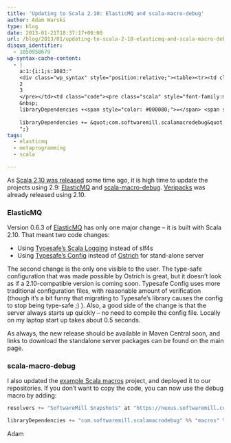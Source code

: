 ```yaml
---
title: 'Updating to Scala 2.10: ElasticMQ and scala-macro-debug'
author: Adam Warski
type: blog
date: 2013-01-21T18:37:17+00:00
url: /blog/2013/01/updating-to-scala-2-10-elasticmq-and-scala-macro-debug/
disqus_identifier:
  - 1050958679
wp-syntax-cache-content:
  - |
    a:1:{i:1;s:1083:"
    <div class="wp_syntax" style="position:relative;"><table><tr><td class="line_numbers"><pre>1
    2
    3
    </pre></td><td class="code"><pre class="scala" style="font-family:monospace;">resolvers +<span style="color: #000080;">=</span> <span style="color: #6666FF;">&quot;SoftwareMill Snapshots&quot;</span> at <span style="color: #6666FF;">&quot;https://nexus.softwaremill.com/content/repositories/snapshots/&quot;</span>
    &nbsp;
    libraryDependencies +<span style="color: #000080;">=</span> <span style="color: #6666FF;">&quot;com.softwaremill.scalamacrodebug&quot;</span> <span style="color: #000080;">%%</span> <span style="color: #6666FF;">&quot;macros&quot;</span> <span style="color: #000080;">%</span> <span style="color: #6666FF;">&quot;0.0.1-SNAPSHOT&quot;</span></pre></td></tr></table><p class="theCode" style="display:none;">resolvers += &quot;SoftwareMill Snapshots&quot; at &quot;https://nexus.softwaremill.com/content/repositories/snapshots/&quot;
    
    libraryDependencies += &quot;com.softwaremill.scalamacrodebug&quot; %% &quot;macros&quot; % &quot;0.0.1-SNAPSHOT&quot;</p></div>
    ";}
tags:
  - elasticmq
  - metaprogramming
  - scala

---
```

As [Scala 2.10 was released][1] some time ago, it is high time to update the projects using 2.9: [ElasticMQ][2] and [scala-macro-debug][3]. [Veripacks][4] was already released using 2.10.

### ElasticMQ

Version 0.6.3 of [ElasticMQ][2] has only one major change &#8211; it is built with Scala 2.10. That meant two code changes:

  * Using [Typesafe&#8217;s Scala Logging][5] instead of slf4s
  * Using [Typesafe&#8217;s Config][6] instead of [Ostrich][7] for stand-alone server

The second change is the only one visible to the user. The type-safe configuration that was made possible by Ostrich is great, but it doesn&#8217;t look as if a 2.10-compatible version is coming soon. Typesafe Config uses more traditional configuration files, with reasonable amount of verification (though it&#8217;s a bit funny that migrating to Typesafe&#8217;s library causes the config to stop being type-safe ;) ). Also, a good side of the change is that the server always starts up quickly &#8211; no need to compile the config file. Locally on my laptop start up takes about 0.5 seconds.

As always, the new release should be available in Maven Central soon, and links to download the standalone server packages can be found on the main page.

### scala-macro-debug

I also updated the [example Scala macros][8] project, and deployed it to our repositories. If you don&#8217;t want to copy the code, you can now use the debug macro by adding:
```scala
resolvers += "SoftwareMill Snapshots" at "https://nexus.softwaremill.com/content/repositories/snapshots/"

libraryDependencies += "com.softwaremill.scalamacrodebug" %% "macros" % "0.0.1-SNAPSHOT"
```

Adam

 [1]: http://www.scala-lang.org/node/27499
 [2]: http://elasticmq.org
 [3]: https://github.com/adamw/scala-macro-debug
 [4]: https://github.com/adamw/veripacks
 [5]: https://github.com/typesafehub/scalalogging
 [6]: https://github.com/typesafehub/config
 [7]: https://github.com/twitter/ostrich
 [8]: http://www.warski.org/blog/2012/12/starting-with-scala-macros-a-short-tutorial/ "Starting with Scala Macros: a short tutorial"
